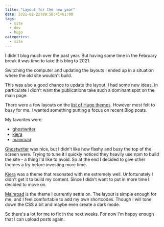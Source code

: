 ```yaml
---
title: "Layout for the new year"
date: 2021-02-22T09:56:41+01:00
tags:
  - site
  - dev
  - hugo
categories:
  - site
---
```


I didn't blog much over the past year.
But having some time in the February break it was time to take this blog to 2021.

<!--more-->

Switching the computer and updating the layouts I ended up in a situation where the old site wouldn't build.

This was also a good chance to update the layout. 
I had some new ideas. 
In particulate I didn't want the publications take such a dominant spot on the main page. 

There were a few layouts on the [list of Hugo themes][hll]. However most felt to busy for me.
I wanted something putting a focus on recent Blog posts.

My favorites were: 
 - [ghostwriter][]
 - [kiera][]
 - [mainroad][]
 
[Ghostwriter][ghostwriter] was nice, but I didn't like how flashy and busy the top of the screen were. 
Trying to tune it I quickly noticed they heavily use npm to build the site - a thing I'd like to avoid. 
So at the end I decided to give other themes a try before investing more time.

[Kiera][kiera] was a theme that resonated with me extremely well.
Unfortunately I didn't get it to build my content. 
Since I didn't want to put in more time I decided to move on.

[Mainroad][mainroad] is the theme I currently settle on.
The layout is simple enough for me, and I feel comfortable to add my own shortcodes. 
Though I will tone down the CSS a bit and maybe even create a dark mode.

So there's a lot for me to fix in the next weeks.
For now I'm happy enough that I can upload posts again. 


[hll]: https://themes.gohugo.io
[mainroad]: https://themes.gohugo.io/mainroad/
[kiera]: https://themes.gohugo.io/hugo-kiera/
[ghostwriter]: https://themes.gohugo.io/ghostwriter/
